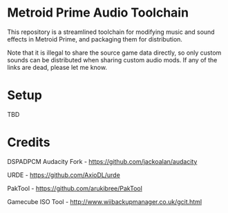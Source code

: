 # Metroid Prime Audio Toolchain
This repository is a streamlined toolchain for modifying music and sound effects in Metroid Prime, and packaging them for distribution.

Note that it is illegal to share the source game data directly, so only custom sounds can be distributed when sharing custom audio mods. If any of the links are dead, please let me know.

# Setup
TBD

# Credits

DSPADPCM Audacity Fork - https://github.com/jackoalan/audacity

URDE - https://github.com/AxioDL/urde

PakTool - https://github.com/arukibree/PakTool

Gamecube ISO Tool - http://www.wiibackupmanager.co.uk/gcit.html
